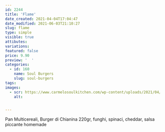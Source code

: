 ```yaml
---
id: 2244
title: 'Flame'
date_created: 2021-04-04T17:04:47
date_modified: 2021-06-03T21:10:27
slug: flame
type: simple
visible: true
attibutes: 
variations:
featured: false
price: 9.90
preview: '  '
categories: 
  - id: 160
    name: Soul Burgers
    slug: soul-burgers
tags: 
images: 
  - scr: https://www.carmelosoulkitchen.com/wp-content/uploads/2021/04/FLAME-Burger-MKT-21.png
    alt: 


---
```


<p>Pan Multicereali, Burger di Chianina 220gr, funghi, spinaci, cheddar, salsa piccante homemade</p>

